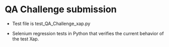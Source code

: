 # QA Challenge submission

- Test file is test_QA_Challenge_xap.py

- Selenium regression tests in Python that verifies the current behavior of the test Xap.
